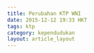 ```yaml
---
title: Perubahan KTP WNI
date: 2015-12-12 19:33 HKT
tags: ktp
category: kependudukan
layout: article_layout
---
```

